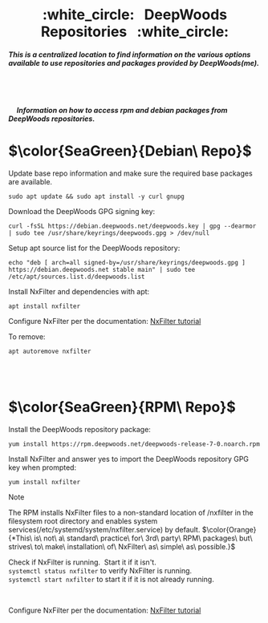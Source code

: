<h1 align="center">
  :white_circle:&nbsp;&nbsp;  DeepWoods Repositories  &nbsp;&nbsp;:white_circle:
</h1>
<h5> This is a centralized location to find information on the various options available to use repositories and packages provided by DeepWoods(me).</h5><br/><br/>


##### &nbsp;&nbsp;&nbsp;&nbsp;&nbsp;Information on how to access rpm and debian packages from DeepWoods repositories.

# $\color{SeaGreen}{Debian\ Repo}$
Update base repo information and make sure the required base packages are available.
```
sudo apt update && sudo apt install -y curl gnupg
```
Download the DeepWoods GPG signing key:
```
curl -fsSL https://debian.deepwoods.net/deepwoods.key | gpg --dearmor | sudo tee /usr/share/keyrings/deepwoods.gpg > /dev/null
```
Setup apt source list for the DeepWoods repository:
```
echo "deb [ arch=all signed-by=/usr/share/keyrings/deepwoods.gpg ] https://debian.deepwoods.net stable main" | sudo tee /etc/apt/sources.list.d/deepwoods.list
```
Install NxFilter and dependencies with apt:
```
apt install nxfilter
```
Configure NxFilter per the documentation: [NxFilter tutorial](https://nxfilter.org/tutorial.html)

To remove:
```
apt autoremove nxfilter
```
<br/><br/>


# $\color{SeaGreen}{RPM\ Repo}$
Install the DeepWoods repository package:
```
yum install https://rpm.deepwoods.net/deepwoods-release-7-0.noarch.rpm
```
Install NxFilter and answer yes to import the DeepWoods repository GPG key when prompted:
```
yum install nxfilter
```
> [!NOTE]
> The RPM installs NxFilter files to a non-standard location of /nxfilter in the filesystem root directory and enables system services(/etc/systemd/system/nxfilter.service) by default.
> $\color{Orange}{*This\ is\ not\ a\ standard\ practice\ for\ 3rd\ party\ RPM\ packages\ but\ strives\ to\ make\ installation\ of\ NxFilter\ as\ simple\ as\ possible.}$


Check if NxFilter is running.&nbsp;&nbsp;Start it if it isn't.
<br/>
`systemctl status nxfilter` to verify NxFilter is running.  
`systemctl start nxfilter` to start it if it is not already running.

<br/>

Configure NxFilter per the documentation: [NxFilter tutorial](https://nxfilter.org/tutorial.html) 

